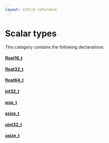 ```yaml
---
layout: stdlib-reference
---
```

# Scalar types

This category contains the following declarations:

#### [float16\_t](float16_t)

#### [float32\_t](float32_t)

#### [float64\_t](float64_t)

#### [int32\_t](int32_t)

#### [size\_t](size_t)

#### [ssize\_t](ssize_t)

#### [uint32\_t](uint32_t)

#### [usize\_t](usize_t)


<!-- RTD-TOC-START
```{toctree}
:titlesonly:
:hidden:

float16_t <float16_t>
float32_t <float32_t>
float64_t <float64_t>
int32_t <int32_t>
size_t <size_t>
ssize_t <ssize_t>
uint32_t <uint32_t>
usize_t <usize_t>
```
RTD-TOC-END -->
